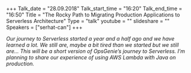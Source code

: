 +++
Talk_date = "28.09.2018"
Talk_start_time = "16:20"
Talk_end_time = "16:50"
Title = "The Rocky Path to Migrating Production Applications to Serverless Architecture"
Type = "talk"
youtube = ""
slideshare = ""
Speakers = ["serhat-can"]
+++

<p><em>Our journey to Serverless started a year and a half ago and we have learned a lot. We still are, maybe a bit tired than we started but we still are… This will be a short version of OpsGenie’s journey to Serverless. I’m planning to share our experience of using AWS Lambda with Java on production.</em></p>